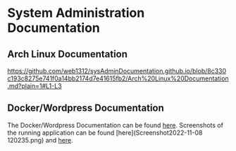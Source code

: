 # System Administration Documentation
## Arch Linux Documentation
https://github.com/web1312/sysAdminDocumentation.github.io/blob/8c330c193c8275e741f0a14bb2174d7e41615fb2/Arch%20Linux%20Documentation.md?plain=1#L1-L3

## Docker/Wordpress Documentation
The Docker/Wordpress Documentation can be found [here](https://github.com/web1312/sysAdminDocumentation.github.io/blob/c5639f111fb5b79a567d476715c7b68c1db14bbb/Docker%20Documentation.md). Screenshots of the running application can be found [here](Screenshot2022-11-08 120235.png) and [here](loginScreen.png). 
